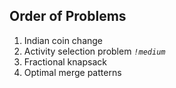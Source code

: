 ## Order of Problems

1. Indian coin change
2. Activity selection problem    *`!medium`*
3. Fractional knapsack
4. Optimal merge patterns
